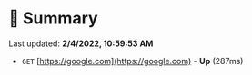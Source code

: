 # 📖 Summary
Last updated: **2/4/2022, 10:59:53 AM**

- `GET` [https://google.com](https://google.com) - **Up** (287ms)
